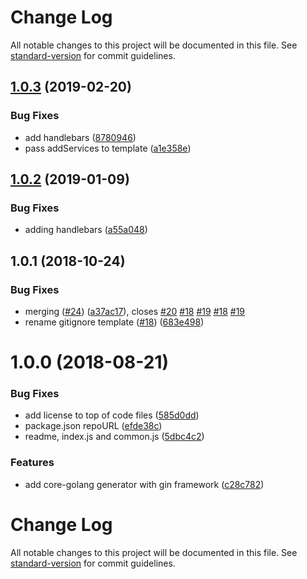 # Change Log

All notable changes to this project will be documented in this file. See [standard-version](https://github.com/conventional-changelog/standard-version) for commit guidelines.

<a name="1.0.3"></a>
## [1.0.3](https://github.com/ibm-developer/generator-ibm-core-golang-gin/compare/v1.0.2...v1.0.3) (2019-02-20)


### Bug Fixes

* add handlebars ([8780946](https://github.com/ibm-developer/generator-ibm-core-golang-gin/commit/8780946))
* pass addServices to template ([a1e358e](https://github.com/ibm-developer/generator-ibm-core-golang-gin/commit/a1e358e))



<a name="1.0.2"></a>
## [1.0.2](https://github.com/ibm-developer/generator-ibm-core-golang-gin/compare/v1.0.1...v1.0.2) (2019-01-09)


### Bug Fixes

* adding handlebars ([a55a048](https://github.com/ibm-developer/generator-ibm-core-golang-gin/commit/a55a048))



<a name="1.0.1"></a>
## 1.0.1 (2018-10-24)


### Bug Fixes

* merging ([#24](https://github.com/ibm-developer/generator-ibm-core-golang-gin/issues/24)) ([a37ac17](https://github.com/ibm-developer/generator-ibm-core-golang-gin/commit/a37ac17)), closes [#20](https://github.com/ibm-developer/generator-ibm-core-golang-gin/issues/20) [#18](https://github.com/ibm-developer/generator-ibm-core-golang-gin/issues/18) [#19](https://github.com/ibm-developer/generator-ibm-core-golang-gin/issues/19) [#18](https://github.com/ibm-developer/generator-ibm-core-golang-gin/issues/18) [#19](https://github.com/ibm-developer/generator-ibm-core-golang-gin/issues/19)
* rename gitignore template ([#18](https://github.com/ibm-developer/generator-ibm-core-golang-gin/issues/18)) ([683e498](https://github.com/ibm-developer/generator-ibm-core-golang-gin/commit/683e498))



<a name="1.0.0"></a>
# 1.0.0 (2018-08-21)


### Bug Fixes

* add license to top of code files ([585d0dd](https://github.com/ibm-developer/generator-ibm-core-golang-gin/commit/585d0dd))
* package.json repoURL ([efde38c](https://github.com/ibm-developer/generator-ibm-core-golang-gin/commit/efde38c))
* readme, index.js and common.js ([5dbc4c2](https://github.com/ibm-developer/generator-ibm-core-golang-gin/commit/5dbc4c2))


### Features

* add core-golang generator with gin framework ([c28c782](https://github.com/ibm-developer/generator-ibm-core-golang-gin/commit/c28c782))



# Change Log

All notable changes to this project will be documented in this file. See [standard-version](https://github.com/conventional-changelog/standard-version) for commit guidelines.

